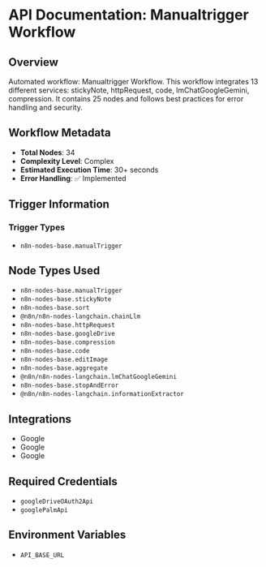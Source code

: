 # API Documentation: Manualtrigger Workflow

## Overview
Automated workflow: Manualtrigger Workflow. This workflow integrates 13 different services: stickyNote, httpRequest, code, lmChatGoogleGemini, compression. It contains 25 nodes and follows best practices for error handling and security.

## Workflow Metadata
- **Total Nodes**: 34
- **Complexity Level**: Complex
- **Estimated Execution Time**: 30+ seconds
- **Error Handling**: ✅ Implemented

## Trigger Information
### Trigger Types
- `n8n-nodes-base.manualTrigger`

## Node Types Used
- `n8n-nodes-base.manualTrigger`
- `n8n-nodes-base.stickyNote`
- `n8n-nodes-base.sort`
- `@n8n/n8n-nodes-langchain.chainLlm`
- `n8n-nodes-base.httpRequest`
- `n8n-nodes-base.googleDrive`
- `n8n-nodes-base.compression`
- `n8n-nodes-base.code`
- `n8n-nodes-base.editImage`
- `n8n-nodes-base.aggregate`
- `@n8n/n8n-nodes-langchain.lmChatGoogleGemini`
- `n8n-nodes-base.stopAndError`
- `@n8n/n8n-nodes-langchain.informationExtractor`

## Integrations
- Google
- Google
- Google

## Required Credentials
- `googleDriveOAuth2Api`
- `googlePalmApi`

## Environment Variables
- `API_BASE_URL`
